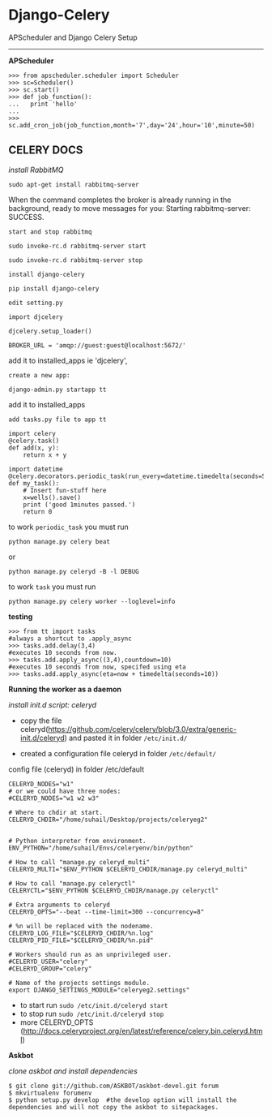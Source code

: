 Django-Celery
=============

APScheduler and Django Celery Setup

-----------------------------------

**APScheduler**

    >>> from apscheduler.scheduler import Scheduler
    >>> sc=Scheduler()
    >>> sc.start()
    >>> def job_function():
    ...   print 'hello'
    ... 
    >>> sc.add_cron_job(job_function,month='7',day='24',hour='10',minute=50)


CELERY DOCS
-----------

*install RabbitMQ*

    sudo apt-get install rabbitmq-server

When the command completes the broker is already running in the background, ready to move messages for you: Starting rabbitmq-server: SUCCESS.

`start and stop rabbitmq`

    sudo invoke-rc.d rabbitmq-server start

    sudo invoke-rc.d rabbitmq-server stop

`install django-celery`

    pip install django-celery

`edit setting.py`

    
    import djcelery

    djcelery.setup_loader()

    BROKER_URL = 'amqp://guest:guest@localhost:5672/'

add it to installed_apps ie     'djcelery',


`create a new app:`

    django-admin.py startapp tt

add it to installed_apps


`add tasks.py file to app tt`


    import celery
    @celery.task()
    def add(x, y):
        return x + y

    import datetime
    @celery.decorators.periodic_task(run_every=datetime.timedelta(seconds=5))
    def my_task():
        # Insert fun-stuff here
        x=wells().save()
        print ('good 1minutes passed.')
        return 0


to work `periodic_task` you must run 

    python manage.py celery beat

or

    python manage.py celeryd -B -l DEBUG


to work `task` you must run

    python manage.py celery worker --loglevel=info


**testing**

    >>> from tt import tasks
    #always a shortcut to .apply_async
    >>> tasks.add.delay(3,4)
    #executes 10 seconds from now.
    >>> tasks.add.apply_async((3,4),countdown=10)
    #executes 10 seconds from now, specifed using eta
    >>> tasks.add.apply_async(eta=now + timedelta(seconds=10))


**Running the worker as a daemon**

*install init.d script: celeryd*

 - copy the file celeryd(https://github.com/celery/celery/blob/3.0/extra/generic-init.d/celeryd) and pasted it in folder `/etc/init.d/`

 - created a configuration file celeryd in folder `/etc/default/`


config file (celeryd) in folder /etc/default

    CELERYD_NODES="w1"
    # or we could have three nodes:
    #CELERYD_NODES="w1 w2 w3"
    
    # Where to chdir at start.
    CELERYD_CHDIR="/home/suhail/Desktop/projects/celeryeg2"
    
    
    # Python interpreter from environment.
    ENV_PYTHON="/home/suhail/Envs/celeryenv/bin/python"
    
    # How to call "manage.py celeryd_multi"
    CELERYD_MULTI="$ENV_PYTHON $CELERYD_CHDIR/manage.py celeryd_multi"
    
    # How to call "manage.py celeryctl"
    CELERYCTL="$ENV_PYTHON $CELERYD_CHDIR/manage.py celeryctl"
    
    # Extra arguments to celeryd
    CELERYD_OPTS="--beat --time-limit=300 --concurrency=8"
    
    # %n will be replaced with the nodename.
    CELERYD_LOG_FILE="$CELERYD_CHDIR/%n.log"
    CELERYD_PID_FILE="$CELERYD_CHDIR/%n.pid"
    
    # Workers should run as an unprivileged user.
    #CELERYD_USER="celery"
    #CELERYD_GROUP="celery"
    
    # Name of the projects settings module.
    export DJANGO_SETTINGS_MODULE="celeryeg2.settings"



 - to start run `sudo /etc/init.d/celeryd start`
 - to stop run `sudo /etc/init.d/celeryd stop`
 - more CELERYD_OPTS (http://docs.celeryproject.org/en/latest/reference/celery.bin.celeryd.html)


**Askbot**


*clone askbot and install dependencies*


    $ git clone git://github.com/ASKBOT/askbot-devel.git forum
    $ mkvirtualenv forumenv
    $ python setup.py develop  #the develop option will install the dependencies and will not copy the askbot to sitepackages.